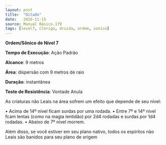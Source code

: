 ```yaml
---
layout: post
title:  "Ditado"
date:   2016-11-15
source: Manual Básico.179
tags: [level7, clerigo, druida, ordem, sonico]
---
```


**Ordem/Sônico de Nível 7**

**Tempo de Execução**: Ação Padrão

**Alcance**: 9 metros

**Área**: dispersão com 9 metros de raio

**Duração**: instantânea

**Teste de Resistência**: Vontade Anula

As criaturas não Leais na área sofrem um efeito que depende de seu nível:

• Acima de 14º nível ficam surdas por uma rodada.
• Entre 7º e 14º nível  fcam lentas (como na magia lentidão) por 2d4 rodadas e surdas por 1d4 rodadas.
• Abaixo de 7º nível morrem. 

Além disso, se você estiver em seu plano nativo, todos os espíritos não Leais são banidos para seu plano de origem